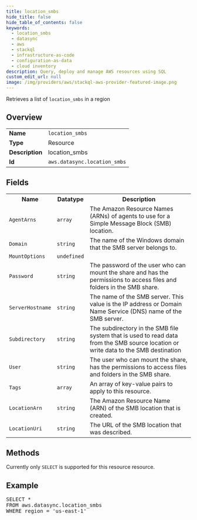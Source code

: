 ```yaml
---
title: location_smbs
hide_title: false
hide_table_of_contents: false
keywords:
  - location_smbs
  - datasync
  - aws
  - stackql
  - infrastructure-as-code
  - configuration-as-data
  - cloud inventory
description: Query, deploy and manage AWS resources using SQL
custom_edit_url: null
image: /img/providers/aws/stackql-aws-provider-featured-image.png
---
```

Retrieves a list of <code>location_smbs</code> in a region

## Overview
<table><tbody>
<tr><td><b>Name</b></td><td><code>location_smbs</code></td></tr>
<tr><td><b>Type</b></td><td>Resource</td></tr>
<tr><td><b>Description</b></td><td>location_smbs</td></tr>
<tr><td><b>Id</b></td><td><code>aws.datasync.location_smbs</code></td></tr>
</tbody></table>

## Fields
<table><tbody>
<tr><th>Name</th><th>Datatype</th><th>Description</th></tr>
<tr><td><code>AgentArns</code></td><td><code>array</code></td><td>The Amazon Resource Names (ARNs) of agents to use for a Simple Message Block (SMB) location.</td></tr>
<tr><td><code>Domain</code></td><td><code>string</code></td><td>The name of the Windows domain that the SMB server belongs to.</td></tr>
<tr><td><code>MountOptions</code></td><td><code>undefined</code></td><td></td></tr>
<tr><td><code>Password</code></td><td><code>string</code></td><td>The password of the user who can mount the share and has the permissions to access files and folders in the SMB share.</td></tr>
<tr><td><code>ServerHostname</code></td><td><code>string</code></td><td>The name of the SMB server. This value is the IP address or Domain Name Service (DNS) name of the SMB server.</td></tr>
<tr><td><code>Subdirectory</code></td><td><code>string</code></td><td>The subdirectory in the SMB file system that is used to read data from the SMB source location or write data to the SMB destination</td></tr>
<tr><td><code>User</code></td><td><code>string</code></td><td>The user who can mount the share, has the permissions to access files and folders in the SMB share.</td></tr>
<tr><td><code>Tags</code></td><td><code>array</code></td><td>An array of key-value pairs to apply to this resource.</td></tr>
<tr><td><code>LocationArn</code></td><td><code>string</code></td><td>The Amazon Resource Name (ARN) of the SMB location that is created.</td></tr>
<tr><td><code>LocationUri</code></td><td><code>string</code></td><td>The URL of the SMB location that was described.</td></tr>

</tbody></table>

## Methods
Currently only <code>SELECT</code> is supported for this resource resource.

## Example
<pre>
SELECT *<br/>FROM aws.datasync.location_smbs<br/>WHERE region = 'us-east-1'
</pre>
